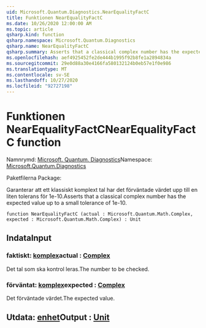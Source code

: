 ```yaml
---
uid: Microsoft.Quantum.Diagnostics.NearEqualityFactC
title: Funktionen NearEqualityFactC
ms.date: 10/26/2020 12:00:00 AM
ms.topic: article
qsharp.kind: function
qsharp.namespace: Microsoft.Quantum.Diagnostics
qsharp.name: NearEqualityFactC
qsharp.summary: Asserts that a classical complex number has the expected value up to a small tolerance of 1e-10.
ms.openlocfilehash: aef4925452fe2de444b1995f92b8fe1a2894834a
ms.sourcegitcommit: 29e0d88a30e4166fa580132124b0eb57e1f0e986
ms.translationtype: MT
ms.contentlocale: sv-SE
ms.lasthandoff: 10/27/2020
ms.locfileid: "92727198"
---
```

# <a name="nearequalityfactc-function"></a><span data-ttu-id="8868e-102">Funktionen NearEqualityFactC</span><span class="sxs-lookup"><span data-stu-id="8868e-102">NearEqualityFactC function</span></span>

<span data-ttu-id="8868e-103">Namnrymd: [Microsoft. Quantum. Diagnostics](xref:Microsoft.Quantum.Diagnostics)</span><span class="sxs-lookup"><span data-stu-id="8868e-103">Namespace: [Microsoft.Quantum.Diagnostics](xref:Microsoft.Quantum.Diagnostics)</span></span>

<span data-ttu-id="8868e-104">Paketfilerna [](https://nuget.org/packages/)</span><span class="sxs-lookup"><span data-stu-id="8868e-104">Package: [](https://nuget.org/packages/)</span></span>


<span data-ttu-id="8868e-105">Garanterar att ett klassiskt komplext tal har det förväntade värdet upp till en liten tolerans för 1e-10.</span><span class="sxs-lookup"><span data-stu-id="8868e-105">Asserts that a classical complex number has the expected value up to a small tolerance of 1e-10.</span></span>

```qsharp
function NearEqualityFactC (actual : Microsoft.Quantum.Math.Complex, expected : Microsoft.Quantum.Math.Complex) : Unit
```


## <a name="input"></a><span data-ttu-id="8868e-106">Indata</span><span class="sxs-lookup"><span data-stu-id="8868e-106">Input</span></span>

### <a name="actual--complex"></a><span data-ttu-id="8868e-107">faktiskt: [komplex](xref:Microsoft.Quantum.Math.Complex)</span><span class="sxs-lookup"><span data-stu-id="8868e-107">actual : [Complex](xref:Microsoft.Quantum.Math.Complex)</span></span>

<span data-ttu-id="8868e-108">Det tal som ska kontrol leras.</span><span class="sxs-lookup"><span data-stu-id="8868e-108">The number to be checked.</span></span>


### <a name="expected--complex"></a><span data-ttu-id="8868e-109">förväntat: [komplex](xref:Microsoft.Quantum.Math.Complex)</span><span class="sxs-lookup"><span data-stu-id="8868e-109">expected : [Complex](xref:Microsoft.Quantum.Math.Complex)</span></span>

<span data-ttu-id="8868e-110">Det förväntade värdet.</span><span class="sxs-lookup"><span data-stu-id="8868e-110">The expected value.</span></span>



## <a name="output--unit"></a><span data-ttu-id="8868e-111">Utdata: [enhet](xref:microsoft.quantum.lang-ref.unit)</span><span class="sxs-lookup"><span data-stu-id="8868e-111">Output : [Unit](xref:microsoft.quantum.lang-ref.unit)</span></span>

